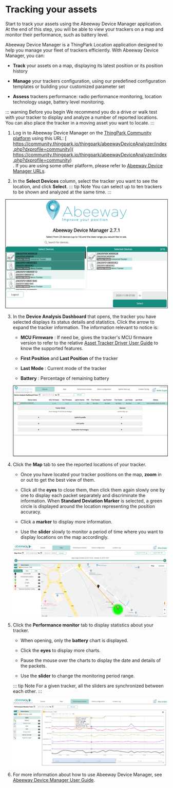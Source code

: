 # Tracking your assets
Start to track your assets using the Abeeway Device Manager application. At the end of this step, you will be able to view your trackers on a map and monitor their performance, such as battery level.

Abeeway Device Manager is a ThingPark Location application designed to help you manage your fleet of trackers efficiently. With Abeeway Device Manager, you can:
* **Track** your assets on a map, displaying its latest position or its position history<br/>

* **Manage** your trackers configuration, using our predefined configuration templates or building your customized parameter set
* **Assess** trackers performance: radio performance monitoring, location technology usage, battery level monitoring.

::: warning Before you begin
 We recommend you do a drive or walk test with your tracker to display and analyze a number of reported locations. You can also place the tracker in a moving asset you want to locate.
:::
1. Log in to Abeeway Device Manager on the [ThingPark Community platform](https://community.thingpark.org/) using this URL: [ https://community.thingpark.io/thingpark/abeewayDeviceAnalyzer/index.php?dxprofile=community]( https://community.thingpark.io/thingpark/abeewayDeviceAnalyzer/index.php?dxprofile=community)<br/>. If you are using some other platform, please refer to [Abeeway Device Manager URLs](/D-Reference/ThingParkLocationURLs). 

2. In the **Select Devices** column, select the tracker you want to see the location, and click **Select**.
::: tip Note
 You can select up to ten trackers to be shown and analyzed at the same time.
:::
<img src="./images/ADASelectTracker.png" border="1" />

3. In the **Device Analysis Dashboard** that opens, the tracker you have selected displays its status details and statistics. Click the arrow to expand the tracker information. The information relevant to notice is:
    * **MCU Firmware** : If need be, gives the tracker's MCU firmware version to refer to the relative [Asset Tracker Driver User Guide](/D-Reference/DocLibrary_R/#AssetTrackerDriver) to know the supported features.<br/>

    * **First Position** and **Last Position** of the tracker
      
    * **Last Mode** : Current mode of the tracker
      
    * **Battery** : Percentage of remaining battery
    
    <img src="./images/ADADevicesTab.png" border="1" />

4. Click the **Map** tab to see the reported locations of your tracker.
   
    * Once you have located your tracker positions on the map, **zoom** in or out to get the best view of them.<br/>

    * Click all the **eyes** to close them, then click them again slowly one by one to display each packet separately and discriminate the information. When **Standard Deviation Marker** is selected, a green circle is displayed around the location representing the position accuracy.
    
    * Click a **marker** to display more information.
      
    * Use the **slider** slowly to monitor a period of time where you want to display locations on the map accordingly.
    
    <img src="./images/ADAMapTab.png" border="0" />
   
5. Click the **Performance monitor** tab to display statistics about your tracker.
   
    * When opening, only the **battery** chart is displayed.<br/>

    * Click the **eyes** to display more charts.
      
    * Pause the mouse over the charts to display the date and details of the packets.
      
    * Use the **slider** to change the monitoring period range.
    
    ::: tip Note
    For a given tracker, all the sliders are synchronized between each other.
    :::
   
    <img src="./images/ADAPerfTab_1078x475.png" border="0" />
   
6. For more information about how to use Abeeway Device Manager, see [Abeeway Device Manager User Guide](/D-Reference/DocLibrary_R/#abeeway-device-manager-application).
